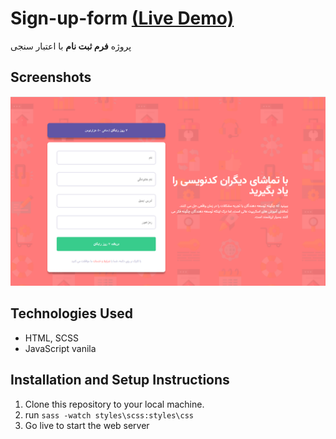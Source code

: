 # Sign-up-form [(Live Demo)](https://signupform-js.netlify.app/)
پروژه **فرم ثبت نام** با اعتبار سنجی

## Screenshots
![website screenshot](/images/website-screenshot.png)


## Technologies Used

* HTML, SCSS
* JavaScript vanila

## Installation and Setup Instructions

1. Clone this repository to your local machine.
2. run `sass -watch styles\scss:styles\css`
3. Go live to start the web server

